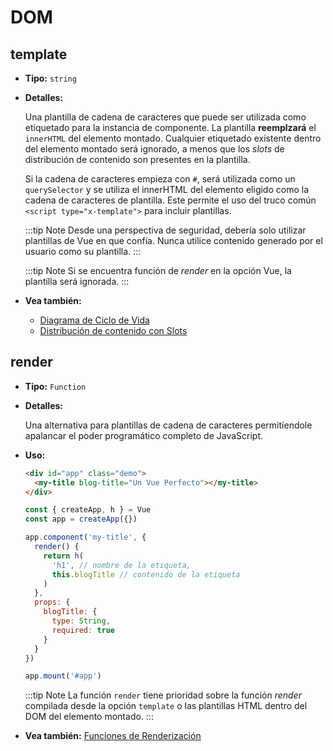 # DOM

## template

- **Tipo:** `string`

- **Detalles:**

  Una plantilla de cadena de caracteres que puede ser utilizada como etiquetado para la instancia de componente. La plantilla **reemplzará** el `innerHTML` del elemento montado. Cualquier etiquetado existente dentro del elemento montado será ignorado, a menos que los _slots_ de distribución de contenido son presentes en la plantilla.

  Si la cadena de caracteres empieza con `#`, será utilizada como un `querySelector` y se utiliza el innerHTML del elemento eligido como la cadena de caracteres de plantilla. Este permite el uso del truco común `<script type="x-template">` para incluir plantillas.

  :::tip Note
  Desde una perspectiva de seguridad, debería solo utilizar plantillas de Vue en que confía. Nunca utilice contenido generado por el usuario como su plantilla.
  :::

  :::tip Note
  Si se encuentra función de _render_ en la opción Vue, la plantilla será ignorada.
  :::

- **Vea también:**
  - [Diagrama de Ciclo de Vida](../guide/instance.html#lifecycle-diagram)
  - [Distribución de contenido con Slots](../guide/component-basics.html#content-distribution-with-slots)

## render

- **Tipo:** `Function`

- **Detalles:**

  Una alternativa para plantillas de cadena de caracteres permitíendole apalancar el poder programático completo de JavaScript.

- **Uso:**

  ```html
  <div id="app" class="demo">
    <my-title blog-title="Un Vue Perfecto"></my-title>
  </div>
  ```

  ```js
  const { createApp, h } = Vue
  const app = createApp({})

  app.component('my-title', {
    render() {
      return h(
        'h1', // nombre de la etiqueta,
        this.blogTitle // contenido de la etiqueta
      )
    },
    props: {
      blogTitle: {
        type: String,
        required: true
      }
    }
  })

  app.mount('#app')
  ```

  :::tip Note
  La función `render` tiene prioridad sobre la función _render_ compilada desde la opción `template` o las plantillas HTML dentro del DOM del elemento montado.
  :::

- **Vea también:** [Funciones de Renderización](../guide/render-function.html)

